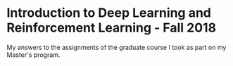 # Introduction to Deep Learning and Reinforcement Learning - Fall 2018

My answers to the assignments of the graduate course I took as part on my Master's program.

